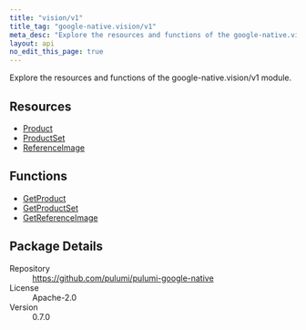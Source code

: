 ```yaml
---
title: "vision/v1"
title_tag: "google-native.vision/v1"
meta_desc: "Explore the resources and functions of the google-native.vision/v1 module."
layout: api
no_edit_this_page: true
---
```


<!-- WARNING: this file was generated by Pulumi Docs Generator. -->
<!-- Do not edit by hand unless you're certain you know what you are doing! -->

Explore the resources and functions of the google-native.vision/v1 module.

<h2 id="resources">Resources</h2>
<ul class="api">
    <li><a href="product" title="Product"><span class="symbol resource"></span>Product</a></li>
    <li><a href="productset" title="ProductSet"><span class="symbol resource"></span>ProductSet</a></li>
    <li><a href="referenceimage" title="ReferenceImage"><span class="symbol resource"></span>ReferenceImage</a></li>
</ul>

<h2 id="functions">Functions</h2>
<ul class="api">
    <li><a href="getproduct" title="GetProduct"><span class="symbol function"></span>GetProduct</a></li>
    <li><a href="getproductset" title="GetProductSet"><span class="symbol function"></span>GetProductSet</a></li>
    <li><a href="getreferenceimage" title="GetReferenceImage"><span class="symbol function"></span>GetReferenceImage</a></li>
</ul>

<h2 id="package-details">Package Details</h2>
<dl class="package-details">
	<dt>Repository</dt>
	<dd><a href="https://github.com/pulumi/pulumi-google-native">https://github.com/pulumi/pulumi-google-native</a></dd>
	<dt>License</dt>
	<dd>Apache-2.0</dd>
	<dt>Version</dt>
	<dd>0.7.0</dd>
</dl>

